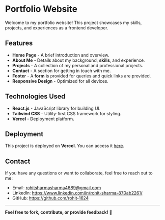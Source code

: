 # Portfolio Website

Welcome to my portfolio website! This project showcases my skills, projects, and experiences as a frontend developer.

## Features
- **Home Page** - A brief introduction and overview.
- **About Me** - Details about my background, **skills**, and experience.
- **Projects** - A collection of my personal and professional projects.
- **Contact** - A section for getting in touch with me.
- **Footer** - A **form** is provided for queries and quick links are provided.
- **Responsive Design** - Optimized for all devices.

## Technologies Used
- **React.js** - JavaScript library for building UI.
- **Tailwind CSS** - Utility-first CSS framework for styling.
- **Vercel** - Deployment platform.

## Deployment
This project is deployed on **Vercel**. You can access it [here](your-live-link.com).

## Contact
If you have any questions or want to collaborate, feel free to reach out to me:
- Email: rohitsharmasharma4689@gmail.com
- LinkedIn: https://www.linkedin.com/in/rohit-sharma-870ab2261/
- GitHub: https://github.com/rohit-1624

---
**Feel free to fork, contribute, or provide feedback!** 🚀

